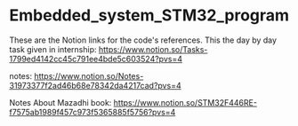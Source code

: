 # Embedded_system_STM32_program

These are the Notion links for the code's references.
This the day by day task given in internship: 
https://www.notion.so/Tasks-1799ed4142cc45c791ee4bde5c603524?pvs=4

notes:
https://www.notion.so/Notes-31973377f2ad46b68e78342da4217cad?pvs=4

Notes About Mazadhi book:
https://www.notion.so/STM32F446RE-f7575ab1989f457c973f5365885f5756?pvs=4

